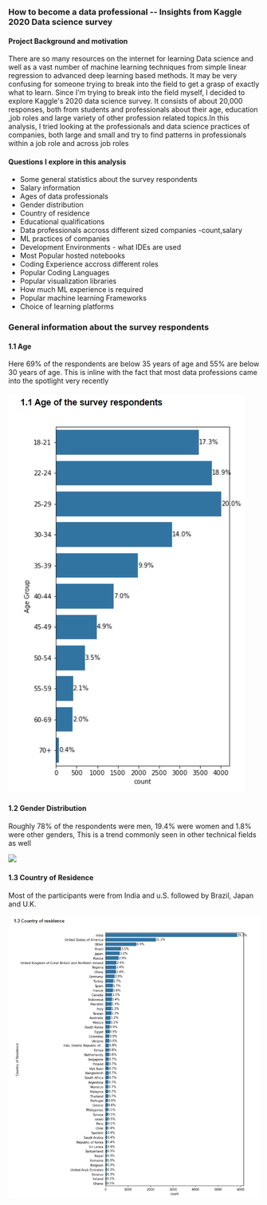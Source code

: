 ### How to become a data professional -- Insights from Kaggle 2020 Data science survey

#### Project Background and motivation
There are so many resources on the internet for learning Data science and well as a vast number of machine learning techniques from simple linear regression to advanced deep learning based methods. It may be very confusing for someone trying to break into the field to get a grasp of exactly what to learn. Since I'm trying to break into the field myself, I decided to explore Kaggle's 2020 data science survey. It consists of about 20,000 responses, both from students and professionals about their age, education ,job roles and large variety of other profession related topics.In this analysis, I tried looking at the professionals and data science practices of companies, both large and small and try to find patterns in professionals within a job role and across job roles

#### Questions I explore in this analysis
+ Some general statistics about the survey respondents
+ Salary information 
+ Ages of data professionals
+ Gender distribution
+ Country of residence
+ Educational qualifications 
+ Data professionals accross different sized companies -count,salary
+ ML practices of companies
+ Development Environments - what IDEs are used
+ Most Popular hosted notebooks
+ Coding Experience accross different roles
+ Popular Coding Languages
+ Popular visualization libraries
+ How much ML experience is required
+ Popular machine learning Frameworks
+ Choice of learning platforms

### General information about the survey respondents

#### 1.1 Age
Here 69% of the respondents are below 35 years of age and 55% are below 30 years of age. This is inline with the fact that most data professions came into the spotlight very recently  

![](/images/img_1p1.PNG)

#### 1.2 Gender Distribution
Roughly 78% of the respondents were men, 19.4% were women and 1.8% were other genders, This is a trend commonly seen in other technical fields as well 

![](/images/img1p2.PNG)

#### 1.3 Country of Residence
Most of the participants were from India and u.S. followed by Brazil, Japan and U.K.

![](/images/img1p3.PNG)
